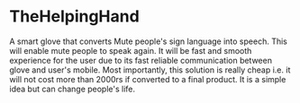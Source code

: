 # TheHelpingHand
A smart glove that converts Mute people's sign language into speech.
This will enable mute people to speak again.
It will be fast and smooth experience for the user due to its fast reliable communication between glove and user's mobile. 
Most importantly, this solution is really cheap i.e. it will not cost more than 2000rs if converted to a final product. 
It is a simple idea but can change people's life.
